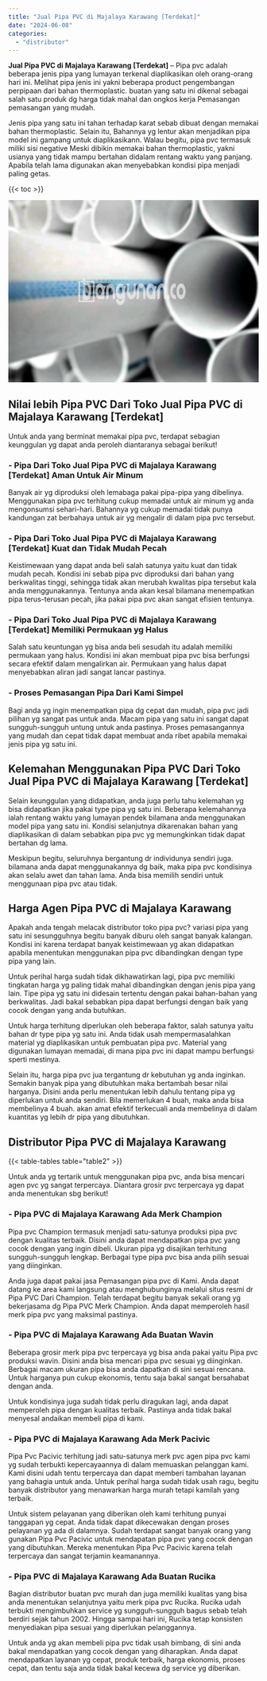 ```yaml
---
title: "Jual Pipa PVC di Majalaya Karawang [Terdekat]"
date: "2024-06-08"
categories: 
  - "distributor"
---
```


**Jual Pipa PVC di Majalaya Karawang \[Terdekat\]** – Pipa pvc adalah beberapa jenis pipa yang lumayan terkenal diaplikasikan oleh orang-orang hari ini. Melihat pipa jenis ini yakni beberapa product pengembangan perpipaan dari bahan thermoplastic. buatan yang satu ini dikenal sebagai salah satu produk dg harga tidak mahal dan ongkos kerja Pemasangan pemasangan yang mudah.

Jenis pipa yang satu ini tahan terhadap karat sebab dibuat dengan memakai bahan thermoplastic. Selain itu, Bahannya yg lentur akan menjadikan pipa model ini gampang untuk diaplikasikann. Walau begitu, pipa pvc termasuk miliki sisi negative Meski dibikin memakai bahan thermoplastic, yakni usianya yang tidak mampu bertahan didalam rentang waktu yang panjang. Apabila telah lama digunakan akan menyebabkan kondisi pipa menjadi paling getas.

{{< toc >}}

![Jual Pipa PVC di Majalaya Karawang [Terdekat]](/images/jaul-pipa-pvc-01.png)

## Nilai lebih Pipa PVC Dari Toko Jual Pipa PVC di Majalaya Karawang \[Terdekat\]

Untuk anda yang berminat memakai pipa pvc, terdapat sebagian keunggulan yg dapat anda peroleh diantaranya sebagai berikut!

### \- Pipa Dari Toko Jual Pipa PVC di Majalaya Karawang \[Terdekat\] Aman Untuk Air Minum

Banyak air yg diproduksi oleh lemabaga pakai pipa-pipa yang dibelinya. Menggunakan pipa pvc terhitung cukup memadai untuk air minum yg anda mengonsumsi sehari-hari. Bahannya yg cukup memadai tidak punya kandungan zat berbahaya untuk air yg mengalir di dalam pipa pvc tersebut.

### \- Pipa Dari Toko Jual Pipa PVC di Majalaya Karawang \[Terdekat\] Kuat dan Tidak Mudah Pecah

Keistimewaan yang dapat anda beli salah satunya yaitu kuat dan tidak mudah pecah. Kondisi ini sebab pipa pvc diproduksi dari bahan yang berkwalitas tinggi, sehingga tidak akan merubah kwalitas pipa tersebut kala anda menggunakannya. Tentunya anda akan kesal bilamana menempatkan pipa terus-terusan pecah, jika pakai pipa pvc akan sangat efisien tentunya.

### \- Pipa Dari Toko Jual Pipa PVC di Majalaya Karawang \[Terdekat\] Memiliki Permukaan yg Halus

Salah satu keuntungan yg bisa anda beli sesudah itu adalah memiliki permukaan yang halus. Kondisi ini akan membuat pipa pvc bisa berfungsi secara efektif dalam mengalirkan air. Permukaan yang halus dapat menyebabkan aliran jadi sangat lancar pastinya.

### \- Proses Pemasangan Pipa Dari Kami Simpel

Bagi anda yg ingin menempatkan pipa dg cepat dan mudah, pipa pvc jadi pilihan yg sangat pas untuk anda. Macam pipa yang satu ini sangat dapat sungguh-sungguh untung untuk anda pastinya. Proses pemasangannya yang mudah dan cepat tidak dapat membuat anda ribet apabila memakai jenis pipa yg satu ini.

## Kelemahan Menggunakan Pipa PVC Dari Toko Jual Pipa PVC di Majalaya Karawang \[Terdekat\]

Selain keunggulan yang didapatkan, anda juga perlu tahu kelemahan yg bisa didapatkan jika pakai type pipa yg satu ini. Beberapa kelemahannya ialah rentang waktu yang lumayan pendek bilamana anda menggunakan model pipa yang satu ini. Kondisi selanjutnya dikarenakan bahan yang diaplikasikan di dalam sebabkan pipa pvc yg memungkinkan tidak dapat bertahan dg lama.

Meskipun begitu, seluruhnya bergantung dr individunya sendiri juga. bilamana anda dapat menggunakannya dg baik, maka pipa pvc kondisinya akan selalu awet dan tahan lama. Anda bisa memilih sendiri untuk menggunaan pipa pvc atau tidak.

## Harga Agen Pipa PVC di Majalaya Karawang

Apakah anda tengah melacak distributor toko pipa pvc? variasi pipa yang satu ini sesungguhnya begitu banyak diburu oleh sangat banyak kalangan. Kondisi ini karena terdapat banyak keistimewaan yg akan didapatkan apabila menentukan menggunakan pipa pvc dibandingkan dengan type pipa yang lain.

Untuk perihal harga sudah tidak dikhawatirkan lagi, pipa pvc memiliki tingkatan harga yg paling tidak mahal dibandingkan dengan jenis pipa yang lain. Tipe pipa yg satu ini didesain tertentu dengan pakai bahan-bahan yang berkwalitas. Jadi bakal sebabkan pipa dapat berfungsi dengan baik yang cocok dengan yang anda butuhkan.

Untuk harga terhitung diperlukan oleh beberapa faktor, salah satunya yaitu bahan dr type pipa yg satu ini. Anda tidak usah mempermasalahkan material yg diaplikasikan untuk pembuatan pipa pvc. Material yang digunakan lumayan memadai, di mana pipa pvc ini dapat mampu berfungsi sperti mestinya.

Selain itu, harga pipa pvc jua tergantung dr kebutuhan yg anda inginkan. Semakin banyak pipa yang dibutuhkan maka bertambah besar nilai harganya. Disini anda perlu menentukan lebih dahulu tentang pipa yg diperlukan untuk anda sendiri. Bila memerlukan 4 buah, maka anda bisa membelinya 4 buah. akan amat efektif terkecuali anda membelinya di dalam kuantitas yg lebih dr pipa yang dibutuhkan.

## Distributor Pipa PVC di Majalaya Karawang

{{< table-tables table="table2" >}}

Untuk anda yg tertarik untuk menggunakan pipa pvc, anda bisa mencari agen pvc yg sangat terpercaya. Diantara grosir pvc terpercaya yg dapat anda menentukan sbg berikut!

### \- Pipa PVC di Majalaya Karawang Ada Merk Champion

Pipa pvc Champion termasuk menjadi satu-satunya produksi pipa pvc dengan kualitas terbaik. Disini anda dapat mendapatkan pipa pvc yang cocok dengan yang ingin dibeli. Ukuran pipa yg disajikan terhitung sungguh-sungguh lengkap. Berbagai type pipa pvc bisa anda pilih sesuai yang diinginkan.

Anda juga dapat pakai jasa Pemasangan pipa pvc di Kami. Anda dapat datang ke area kami langsung atau menghubunginya melalui situs resmi dr Pipa PVC Dari Champion. Telah terdapat begitu banyak sekali orang yg bekerjasama dg Pipa PVC Merk Champion. Anda dapat memperoleh hasil merk pipa pvc yang maksimal pastinya.

### \- Pipa PVC di Majalaya Karawang Ada Buatan Wavin

Beberapa grosir merk pipa pvc terpercaya yg bisa anda pakai yaitu Pipa pvc produksi wavin. Disini anda bisa mencari pipa pvc sesuai yg diinginkan. Berbagai macam ukuran pipa bisa anda dapatkan di sini sesuai rencana. Untuk harganya pun cukup ekonomis, tentu saja bakal sangat bersahabat dengan anda.

Untuk kondisinya juga sudah tidak perlu diragukan lagi, anda dapat memperoleh pipa dengan kualitas terbaik. Pastinya anda tidak bakal menyesal andaikan membeli pipa di kami.

### \- Pipa PVC di Majalaya Karawang Ada Merk Pacivic

Pipa Pvc Pacivic terhitung jadi satu-satunya merk pvc agen pipa pvc kami yg sudah terbukti kepercayaannya di dalam memuaskan pelanggan kami. Kami disini udah tentu terpercaya dan dapat memberi tambahan layanan yang bahagia untuk anda. Untuk perihal harga sudah tidak usah ragu, begitu banyak distributor yang menawarkan harga murah tetapi kamilah yang terbaik.

Untuk sistem pelayanan yang diberikan oleh kami terhitung punyai tanggapan yg cepat. Anda tidak dapat dikecewakan dengan proses pelayanan yg ada di dalamnya. Sudah terdapat sangat banyak orang yang gunakan Pipa Pvc Pacivic untuk mendapatan pipa pvc yang cocok dengan yang dibutuhkan. Mereka menentukan Pipa Pvc Pacivic karena telah terpercaya dan sangat terjamin keamanannya.

### \- Pipa PVC di Majalaya Karawang Ada Buatan Rucika

Bagian distributor buatan pvc murah dan juga memiliki kualitas yang bisa anda menentukan selanjutnya yaitu merk pipa pvc Rucika. Rucika udah terbukti mengimbuhkan service yg sungguh-sungguh bagus sebab telah berdiri sejak tahun 2002. Hingga sampai hari ini, Rucika tetap konsisten menyediakan pipa sesuai yang diperlukan pelanggannya.

Untuk anda yg akan membeli pipa pvc tidak usah bimbang, di sini anda bakal mendapatkan yang cocok dengan yang diharapkan. Anda dapat mendapatkan layanan yg cepat, produk terbaik, harga ekonomis, proses cepat, dan tentu saja anda tidak bakal kecewa dg service yg diberikan.
